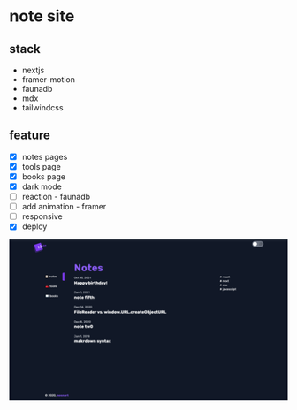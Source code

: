 # note site

## stack
+ nextjs
+ framer-motion
+ faunadb
+ mdx
+ tailwindcss

## feature

- [x] notes pages
- [x] tools page
- [x] books page
- [x] dark mode
- [ ] reaction - faunadb
- [ ] add animation - framer
- [ ] responsive
- [x] deploy

![screenshot](https://github.com/nos-nart/nosnote/blob/master/nosnote.png)
